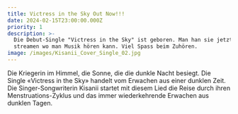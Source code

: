 ```yaml
---
title: Victress in the Sky Out Now!!!
date: 2024-02-15T23:00:00.000Z
priority: 1
description: >-
  Die Debut-Single "Victress in the Sky" ist geboren. Man han sie jetzt überall
  streamen wo man Musik hören kann. Viel Spass beim Zuhören.
image: /images/Kisanii_Cover_Single_02.jpg
---
```


Die Kriegerin im Himmel, die Sonne, die die dunkle Nacht besiegt. Die Single
«Victress in the Sky» handelt vom Erwachen aus einer dunklen Zeit. Die
Singer-Songwriterin Kisanii startet mit diesem Lied die Reise durch ihren Menstruations-Zyklus
und das immer wiederkehrende Erwachen aus dunklen Tagen.
